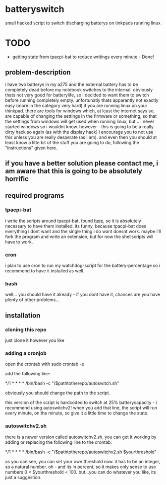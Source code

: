 # batteryswitch
small hacked script to switch discharging batterys on tinkpads running linux




# TODO
* getting state from tpacpi-bat to reduce writings every minute - Done!




## problem-description
i have two batterys in my a275 and the external battery has to be completely dead before my notebook switches to the internal.
obviously thats not very good for batterylife, so i decided to want them to switch before running completely empty.
unfortunatly thats apparantly not exactly easy (more in the category very hard) if you are running linux on your thinkpad. 
there are tools for windows which, at least the internet says so, are capable of changing the settings in the firmware or something, so that the settings from windows will get used when running linux, but... i never started windows so i wouldnt know.
however - this is going to be a really dirty hack so again (as with the display hack) i encourage you to not use this unless you are really desperate (as i am). and even then you should at least know a litte bit of the stuff you are going to do, following the "instructions" given here.
## if you have a better solution please contact me, i am aware that this is going to be absolutely horrific
## required programs
### tpacpi-bat
i write the scripts around tpacpi-bat, found [here](https://github.com/teleshoes/tpacpi-bat), so it is absolutely necessary to have them installed.
its funny, because tpacpi-bat does everything i dont want and the single thing i do want doesnt work.
maybe i'll fork the program and write an extension, but for now the shellscripts will have to work.
### cron
i plan to use cron to run my watchdog-script for the battery-percentage so i recommend to have it installed as well.
### bash
well... you should have it already - if you dont have it, chances are you have plenty of other problems...
## installation
### cloning this repo
just clone it however you like
### adding a cronjob

open the crontab with sudo crontab -e

add the following line:

*/1 * * * * /bin/bash -c "/$pathtotherepo/autoswitch.sh"

obviously you should change the path to the script.

this version of the script is hardcoded to switch at 25% batterycapacity - i recommend using autoswitchv2!
when you add that line, the script will run every minute, on the minute, so give it a little time to change the state.
### autoswitchv2.sh
there is a newer version called autoswitchv2.sh, you can get it working by adding or replacing the following line to the crontab:

*/1 * * * * /bin/bash -c "/$pathtotherepo/autoswitchv2.sh $yourthreshold"

as you can see, you can set your own threshold now.
it has to be an integer, so a natural number. oh - and its in percent, so it makes only sense to use numbers 0 < $yourthreshold < 100. but...you can do whatever you like, its just a suggestion.

